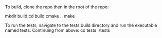 To build, clone the repo then in the root of the repo:

mkdir build
cd build
cmake ..
make

To run the tests, navigate to the tests build directory and run the executable named tests. Continuing from above:
cd tests
./tests
